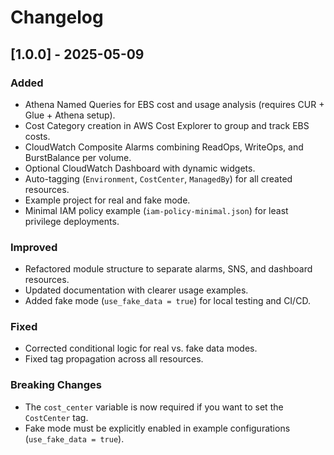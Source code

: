 # Changelog

## [1.0.0] - 2025-05-09

### Added
- Athena Named Queries for EBS cost and usage analysis (requires CUR + Glue + Athena setup).
- Cost Category creation in AWS Cost Explorer to group and track EBS costs.
- CloudWatch Composite Alarms combining ReadOps, WriteOps, and BurstBalance per volume.
- Optional CloudWatch Dashboard with dynamic widgets.
- Auto-tagging (`Environment`, `CostCenter`, `ManagedBy`) for all created resources.
- Example project for real and fake mode.
- Minimal IAM policy example (`iam-policy-minimal.json`) for least privilege deployments.

### Improved
- Refactored module structure to separate alarms, SNS, and dashboard resources.
- Updated documentation with clearer usage examples.
- Added fake mode (`use_fake_data = true`) for local testing and CI/CD.

### Fixed
- Corrected conditional logic for real vs. fake data modes.
- Fixed tag propagation across all resources.

### Breaking Changes
- The `cost_center` variable is now required if you want to set the `CostCenter` tag.
- Fake mode must be explicitly enabled in example configurations (`use_fake_data = true`).
